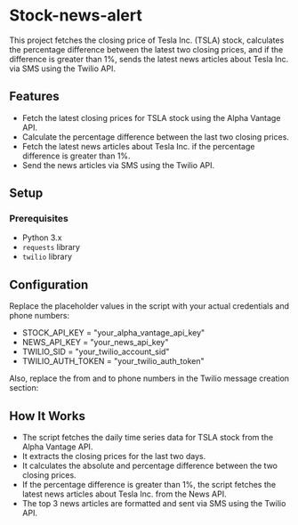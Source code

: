 # Stock-news-alert

This project fetches the closing price of Tesla Inc. (TSLA) stock, calculates the percentage difference between the latest two closing prices, and if the difference is greater than 1%, sends the latest news articles about Tesla Inc. via SMS using the Twilio API.

## Features

- Fetch the latest closing prices for TSLA stock using the Alpha Vantage API.
- Calculate the percentage difference between the last two closing prices.
- Fetch the latest news articles about Tesla Inc. if the percentage difference is greater than 1%.
- Send the news articles via SMS using the Twilio API.

## Setup

### Prerequisites

- Python 3.x
- `requests` library
- `twilio` library

## Configuration
Replace the placeholder values in the script with your actual credentials and phone numbers:

- STOCK_API_KEY = "your_alpha_vantage_api_key"
- NEWS_API_KEY = "your_news_api_key"
- TWILIO_SID = "your_twilio_account_sid"
- TWILIO_AUTH_TOKEN = "your_twilio_auth_token"<br>

Also, replace the from and to phone numbers in the Twilio message creation section:

## How It Works
- The script fetches the daily time series data for TSLA stock from the Alpha Vantage API.
- It extracts the closing prices for the last two days.
- It calculates the absolute and percentage difference between the two closing prices.
- If the percentage difference is greater than 1%, the script fetches the latest news articles about Tesla Inc. from the News API.
- The top 3 news articles are formatted and sent via SMS using the Twilio API.
